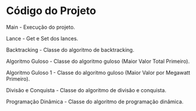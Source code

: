 # Código do Projeto

Main - Execução do projeto.

Lance - Get e Set dos lances.

Backtracking - Classe do algoritmo de backtracking.

Algoritmo Guloso - Classe do algoritmo guloso (Maior Valor Total Primeiro).

Algoritmo Guloso 1 - Classe do algoritmo guloso (Maior Valor por Megawatt Primeiro).

Divisão e Conquista - Classe do algoritmo de divisão e conquista.

Programação Dinâmica - Classe do algoritmo de programação dinâmica.